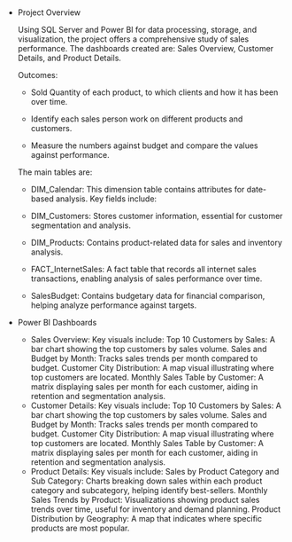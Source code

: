# 
- Project Overview

  Using SQL Server and Power BI for data processing, storage, and visualization, the project offers a comprehensive study of sales performance. The dashboards created are:    Sales Overview, Customer Details, and Product Details.

  Outcomes:
    * Sold Quantity of each product, to which clients and how it has been over time.
    
    * Identify each sales person work on different products and customers.
    
    * Measure the numbers against budget and compare the values against performance.
  
  The main tables are:
    
    * DIM_Calendar: This dimension table contains attributes for date-based analysis. Key fields include:
    
    * DIM_Customers: Stores customer information, essential for customer segmentation and analysis. 
    
    * DIM_Products: Contains product-related data for sales and inventory analysis.
    
    * FACT_InternetSales: A fact table that records all internet sales transactions, enabling analysis of sales performance over time. 
    
    * SalesBudget: Contains budgetary data for financial comparison, helping analyze performance against targets. 

- Power BI Dashboards
   * Sales Overview:
    Key visuals include:
    Top 10 Customers by Sales: A bar chart showing the top customers by sales volume.
    Sales and Budget by Month: Tracks sales trends per month compared to budget.
    Customer City Distribution: A map visual illustrating where top customers are located.
    Monthly Sales Table by Customer: A matrix displaying sales per month for each customer, aiding in retention and segmentation analysis.
   * Customer Details:
    Key visuals include:
    Top 10 Customers by Sales: A bar chart showing the top customers by sales volume.
    Sales and Budget by Month: Tracks sales trends per month compared to budget.
    Customer City Distribution: A map visual illustrating where top customers are located.
    Monthly Sales Table by Customer: A matrix displaying sales per month for each customer, aiding in retention and segmentation analysis.
   * Product Details:
    Key visuals include:
    Sales by Product Category and Sub Category: Charts breaking down sales within each product category and subcategory, helping identify best-sellers.
    Monthly Sales Trends by Product: Visualizations showing product sales trends over time, useful for inventory and demand planning.
    Product Distribution by Geography: A map that indicates where specific products are most popular.
